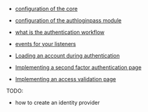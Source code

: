 
* [configuration of the core](authcore.md)
* [configuration of the authloginpass module](loginpass/index.md)
* [what is the authentication workflow](workflow.md)
* [events for your listeners](events.md)

* [Loading an account during authentication](account-workflow.md)
* [Implementing a second factor authentication page](second-factor.md)
* [Implementing an access validation page](access-validation.md)

 
TODO:
* how to create an identity provider

